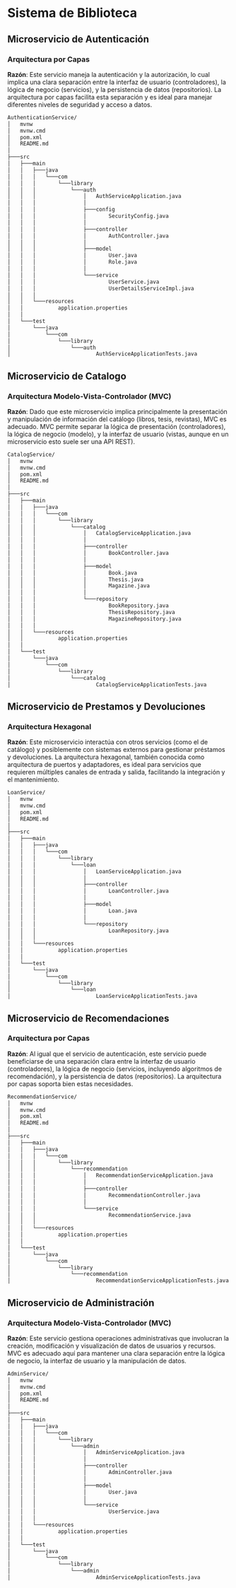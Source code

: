 # Sistema de Biblioteca
## Microservicio de Autenticación
### Arquitectura por Capas
**Razón**: Este servicio maneja la autenticación y la autorización, lo cual implica una clara separación entre la interfaz de usuario (controladores), la lógica de negocio (servicios), y la persistencia de datos (repositorios). La arquitectura por capas facilita esta separación y es ideal para manejar diferentes niveles de seguridad y acceso a datos.
```bash
AuthenticationService/
│   mvnw
│   mvnw.cmd
│   pom.xml
│   README.md
│
├───src
│   ├───main
│   │   ├───java
│   │   │   └───com
│   │   │       └───library
│   │   │           └───auth
│   │   │               │   AuthServiceApplication.java
│   │   │               │
│   │   │               ├───config
│   │   │               │       SecurityConfig.java
│   │   │               │
│   │   │               ├───controller
│   │   │               │       AuthController.java
│   │   │               │
│   │   │               ├───model
│   │   │               │       User.java
│   │   │               │       Role.java
│   │   │               │
│   │   │               └───service
│   │   │                       UserService.java
│   │   │                       UserDetailsServiceImpl.java
│   │   │
│   │   └───resources
│   │           application.properties
│   │
│   └───test
│       └───java
│           └───com
│               └───library
│                   └───auth
│                           AuthServiceApplicationTests.java
```

## Microservicio de Catalogo
### Arquitectura Modelo-Vista-Controlador (MVC)
**Razón**: Dado que este microservicio implica principalmente la presentación y manipulación de información del catálogo (libros, tesis, revistas), MVC es adecuado. MVC permite separar la lógica de presentación (controladores), la lógica de negocio (modelo), y la interfaz de usuario (vistas, aunque en un microservicio esto suele ser una API REST).

```bash
CatalogService/
│   mvnw
│   mvnw.cmd
│   pom.xml
│   README.md
│
├───src
│   ├───main
│   │   ├───java
│   │   │   └───com
│   │   │       └───library
│   │   │           └───catalog
│   │   │               │   CatalogServiceApplication.java
│   │   │               │
│   │   │               ├───controller
│   │   │               │       BookController.java
│   │   │               │
│   │   │               ├───model
│   │   │               │       Book.java
│   │   │               │       Thesis.java
│   │   │               │       Magazine.java
│   │   │               │
│   │   │               └───repository
│   │   │                       BookRepository.java
│   │   │                       ThesisRepository.java
│   │   │                       MagazineRepository.java
│   │   │
│   │   └───resources
│   │           application.properties
│   │
│   └───test
│       └───java
│           └───com
│               └───library
│                   └───catalog
│                           CatalogServiceApplicationTests.java
```

## Microservicio de Prestamos y Devoluciones
### Arquitectura Hexagonal
**Razón**: Este microservicio interactúa con otros servicios (como el de catálogo) y posiblemente con sistemas externos para gestionar préstamos y devoluciones. La arquitectura hexagonal, también conocida como arquitectura de puertos y adaptadores, es ideal para servicios que requieren múltiples canales de entrada y salida, facilitando la integración y el mantenimiento.
```bash
LoanService/
│   mvnw
│   mvnw.cmd
│   pom.xml
│   README.md
│
├───src
│   ├───main
│   │   ├───java
│   │   │   └───com
│   │   │       └───library
│   │   │           └───loan
│   │   │               │   LoanServiceApplication.java
│   │   │               │
│   │   │               ├───controller
│   │   │               │       LoanController.java
│   │   │               │
│   │   │               ├───model
│   │   │               │       Loan.java
│   │   │               │
│   │   │               └───repository
│   │   │                       LoanRepository.java
│   │   │
│   │   └───resources
│   │           application.properties
│   │
│   └───test
│       └───java
│           └───com
│               └───library
│                   └───loan
│                           LoanServiceApplicationTests.java
```

## Microservicio de Recomendaciones
### Arquitectura por Capas
**Razón**: Al igual que el servicio de autenticación, este servicio puede beneficiarse de una separación clara entre la interfaz de usuario (controladores), la lógica de negocio (servicios, incluyendo algoritmos de recomendación), y la persistencia de datos (repositorios). La arquitectura por capas soporta bien estas necesidades.
```bash
RecommendationService/
│   mvnw
│   mvnw.cmd
│   pom.xml
│   README.md
│
├───src
│   ├───main
│   │   ├───java
│   │   │   └───com
│   │   │       └───library
│   │   │           └───recommendation
│   │   │               │   RecommendationServiceApplication.java
│   │   │               │
│   │   │               ├───controller
│   │   │               │       RecommendationController.java
│   │   │               │
│   │   │               └───service
│   │   │                       RecommendationService.java
│   │   │
│   │   └───resources
│   │           application.properties
│   │
│   └───test
│       └───java
│           └───com
│               └───library
│                   └───recommendation
│                           RecommendationServiceApplicationTests.java
```

## Microservicio de Administración
### Arquitectura Modelo-Vista-Controlador (MVC)
**Razón**: Este servicio gestiona operaciones administrativas que involucran la creación, modificación y visualización de datos de usuarios y recursos. MVC es adecuado aquí para mantener una clara separación entre la lógica de negocio, la interfaz de usuario y la manipulación de datos.

```bash
AdminService/
│   mvnw
│   mvnw.cmd
│   pom.xml
│   README.md
│
├───src
│   ├───main
│   │   ├───java
│   │   │   └───com
│   │   │       └───library
│   │   │           └───admin
│   │   │               │   AdminServiceApplication.java
│   │   │               │
│   │   │               ├───controller
│   │   │               │       AdminController.java
│   │   │               │
│   │   │               ├───model
│   │   │               │       User.java
│   │   │               │
│   │   │               └───service
│   │   │                       UserService.java
│   │   │
│   │   └───resources
│   │           application.properties
│   │
│   └───test
│       └───java
│           └───com
│               └───library
│                   └───admin
│                           AdminServiceApplicationTests.java
```